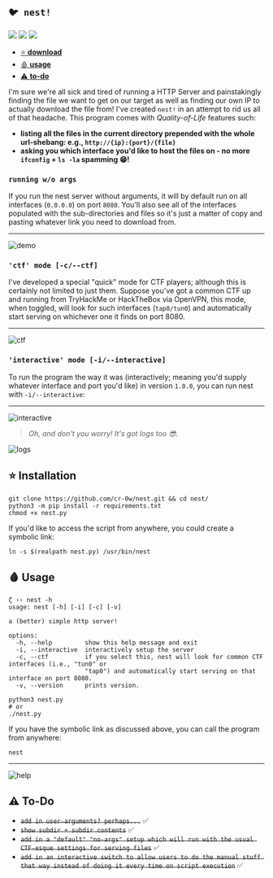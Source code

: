 `🐦 nest!`
---
<img src='https://img.shields.io/badge/Kali_Linux-557C94?style=for-the-badge&logo=kali-linux&logoColor=white'/> <img src='https://img.shields.io/badge/NeoVim-%2357A143.svg?&style=for-the-badge&logo=neovim&logoColor=white'/> <img src ='https://img.shields.io/badge/Python-FFD43B?style=for-the-badge&logo=python&logoColor=blue'/>

- [⭐ **download**](https://github.com/cr-0w/nest#-installation)
- [🩸 **usage**](https://github.com/cr-0w/nest#-usage)
- [⚠️ **to-do**](https://github.com/cr-0w/nest#-to-do)

I'm sure we're all sick and tired of running a HTTP Server and painstakingly finding the file we want to get on our target as well as finding our own IP to actually download the file from! I've created `nest!` in an attempt to rid us all of that headache. This program comes with _Quality-of-Life_ features such:

- **listing all the files in the current directory prepended with the whole url-shebang: e.g., `http://{ip}:{port}/{file}`**
- **asking you which interface you'd like to host the files on - no more `ifconfig` + `ls -la` spamming 😁!**


### `running w/o args` 

If you run the nest server without arguments, it will by default run on all interfaces (`0.0.0.0`) on port `8080`. You'll also see all of the interfaces populated with the sub-directories and files so it's just a matter of copy and pasting whatever link you need to download from.

---
![demo](https://github.com/cr-0w/nest/blob/main/demo/default.gif)

### `'ctf' mode [-c/--ctf]`

I've developed a special "quick" mode for CTF players; although this is certainly not limited to just them. Suppose you've got a common CTF up and running from TryHackMe or HackTheBox via OpenVPN, this mode, when toggled, will look for such interfaces (`tap0/tun0`) and automatically start serving on whichever one it finds on port 8080.

---
![ctf](https://github.com/cr-0w/nest/blob/main/demo/ctf.gif)

### `'interactive' mode [-i/--interactive]`
To run the program the way it was (interactively; meaning you'd supply whatever interface and port you'd like) in version `1.0.0`, you can run nest with `-i/--interactive`:

---
![interactive](https://github.com/cr-0w/nest/blob/main/demo/interactive.gif)

> _Oh, and don't you worry! It's got logs too 😎._

![logs](https://github.com/cr-0w/nest/blob/main/demo/logs.png)

## ⭐ Installation
```
git clone https://github.com/cr-0w/nest.git && cd nest/
python3 -m pip install -r requirements.txt
chmod +x nest.py
```
If you'd like to access the script from anywhere, you could create a symbolic link:
```
ln -s $(realpath nest.py) /usr/bin/nest
```
## 🩸 Usage 
```
ζ ›› nest -h
usage: nest [-h] [-i] [-c] [-v]

a (better) simple http server!

options:
  -h, --help         show this help message and exit
  -i, --interactive  interactively setup the server
  -c, --ctf          if you select this, nest will look for common CTF interfaces (i.e., "tun0" or
                     "tap0") and automatically start serving on that interface on port 8080.
  -v, --version      prints version.
```
```
python3 nest.py 
# or 
./nest.py
```
If you have the symbolic link as discussed above, you can call the program from anywhere:
```
nest
```
---
![help](https://github.com/cr-0w/nest/blob/main/demo/help.png)

## ⚠️ To-Do 
- ~~`add in user-arguments? perhaps...`~~ ✅
- ~~`show subdir + subdir contents`~~ ✅
- ~~`add in a "default" "no-args" setup which will run with the usual CTF-esque settings for serving files`~~ ✅
- ~~`add in an interactive switch to allow users to do the manual stuff that way instead of doing it every time on script execution`~~ ✅
